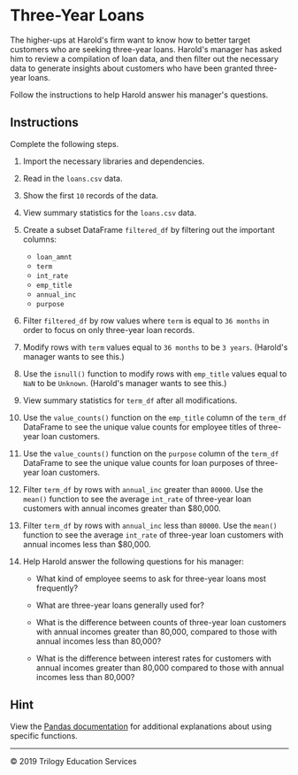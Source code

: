 # Three-Year Loans

The higher-ups at Harold's firm want to know how to better target customers who are seeking three-year loans. Harold's manager has asked him to review a compilation of loan data, and then filter out the necessary data to generate insights about customers who have been granted three-year loans. 

Follow the instructions to help Harold answer his manager's questions. 

## Instructions

Complete the following steps. 

1. Import the necessary libraries and dependencies.

1. Read in the `loans.csv` data.

1. Show the first `10` records of the data.

1. View summary statistics for the `loans.csv` data.

1. Create a subset DataFrame `filtered_df` by filtering out the important columns: 
    
    * `loan_amnt`
    * `term`
    * `int_rate`
    * `emp_title`
    * `annual_inc`
    * `purpose`

1. Filter `filtered_df` by row values where `term` is equal to `36 months` in order to focus on only three-year loan records.

1. Modify rows with `term` values equal to `36 months` to be `3 years`. (Harold's manager wants to see this.)

1. Use the `isnull()` function to modify rows with `emp_title` values equal to `NaN` to be `Unknown`. (Harold's manager wants to see this.)

1. View summary statistics for `term_df` after all modifications.

1. Use the `value_counts()` function on the `emp_title` column of the `term_df` DataFrame to see the unique value counts for employee titles of three-year loan customers.

1. Use the `value_counts()` function on the `purpose` column of the `term_df` DataFrame to see the unique value counts for loan purposes of three-year loan customers.

1. Filter `term_df` by rows with `annual_inc` greater than `80000`. Use the `mean()` function to see the average `int_rate` of three-year loan customers with annual incomes greater than $80,000.

1. Filter `term_df` by rows with `annual_inc` less than `80000`. Use the `mean()` function to see the average `int_rate` of three-year loan customers with annual incomes less than $80,000.

1. Help Harold answer the following questions for his manager: 

    * What kind of employee seems to ask for three-year loans most frequently?

    * What are three-year loans generally used for?

    * What is the difference between counts of three-year loan customers with annual incomes greater than 80,000, compared to those with annual incomes less than 80,000?

    * What is the difference between interest rates for customers with annual incomes greater than 80,000 compared to those with annual incomes less than 80,000?

## Hint

View the [Pandas documentation](https://pandas.pydata.org/pandas-docs/stable/) for additional explanations about using specific functions. 

- - - 

© 2019 Trilogy Education Services